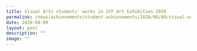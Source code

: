 ```yaml
---
title: Visual Arts students' works in SYF Art Exhibition 2020
permalink: /news/achievements/student-achievements/2020/08/09/visual-arts-students-works-in-syf-art-exhibition/
date: 2020-08-09
layout: post
description: ""
image: ""
---
```

